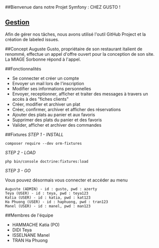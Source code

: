 ##Bienvenue dans notre Projet Symfony : CHEZ GUSTO !


## <a href="https://github.com/ProjetSymfony1/chez-gusto/projects/1"> Gestion </a>

Afin de gérer nos tâches, nous avons utilisé l'outil GitHub Project et la création de labeled issues.

##Concept
Auguste Gusto, propriétaire de son restaurant italient de renommé, effectue un appel d'offre ouvert pour la conception de son site.
La MIAGE Sorbonne répond à l'appel.

##Fonctionnalités
- Se connecter et créer un compte
- Envoyer un mail lors de l'inscription
- Modifier ses informations personnelles
- Envoyer, receptionner, afficher et traiter des messages à travers un accès à des "fiches clients"
- Créer, modifier et archiver un plat
- Créer, confirmer, archiver et afficher des réservations
- Ajouter des plats au panier et aux favoris
- Supprimer des plats du panier et des favoris
- Valider, afficher et archiver des commandes

##Fixtures 
_STEP 1 - INSTALL_ 

    composer require --dev orm-fixtures
_STEP 2 - LOAD_ 

    php bin/console doctrine:fixtures:load
_STEP 3 - GO_ 

Vous pouvez désormais vous connecter et accéder au menu

    Auguste (ADMIN) - id : gusto, pwd : azerty
    Teya (USER) - id : teya, pwd : teya123
    Katia (USER) - id : katia, pwd : kat123
    Ha Phuong (USER) - id : haphuong, pwd : tran123
    Manel (USER) - id : manel, pwd : man123

##Membres de l'équipe

- HAMMACHE Katia (PO)
- DIDI Teya 
- ISSELNANE Manel 
- TRAN Ha Phuong 

